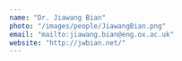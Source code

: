 ```yaml
---
name: "Dr. Jiawang Bian"
photo: "/images/people/JiawangBian.png"
email: "mailto:jiawang.bian@eng.ox.ac.uk"
website: "http://jwbian.net/"
---
```

